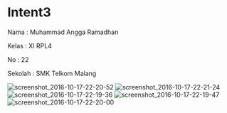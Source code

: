# Intent3

Nama : Muhammad Angga Ramadhan

Kelas : XI RPL4

No : 22

Sekolah : SMK Telkom Malang

![screenshot_2016-10-17-22-20-52](https://cloud.githubusercontent.com/assets/22186783/19446073/573a8adc-94c1-11e6-8be2-efc07f754f71.jpg)
![screenshot_2016-10-17-22-21-24](https://cloud.githubusercontent.com/assets/22186783/19446074/574f8806-94c1-11e6-98fe-f5237f3b089e.jpg)
![screenshot_2016-10-17-22-19-36](https://cloud.githubusercontent.com/assets/22186783/19446075/5765b5a4-94c1-11e6-90be-c938a6d8d0b7.jpg)
![screenshot_2016-10-17-22-19-47](https://cloud.githubusercontent.com/assets/22186783/19446076/578bff3e-94c1-11e6-995e-6bb0d8e864b3.jpg)
![screenshot_2016-10-17-22-20-00](https://cloud.githubusercontent.com/assets/22186783/19446077/57ffd3be-94c1-11e6-98a0-1986ffeb02be.jpg)
